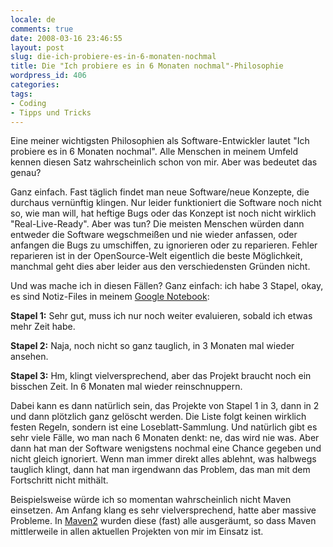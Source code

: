 ```yaml
---
locale: de
comments: true
date: 2008-03-16 23:46:55
layout: post
slug: die-ich-probiere-es-in-6-monaten-nochmal
title: Die "Ich probiere es in 6 Monaten nochmal"-Philosophie
wordpress_id: 406
categories:
tags:
- Coding
- Tipps und Tricks
---
```


Eine meiner wichtigsten Philosophien als Software-Entwickler lautet "Ich
probiere es in 6 Monaten nochmal". Alle Menschen in meinem Umfeld kennen diesen
Satz wahrscheinlich schon von mir. Aber was bedeutet das genau?



Ganz einfach. Fast täglich findet man neue Software/neue Konzepte, die durchaus
vernünftig klingen. Nur leider funktioniert die Software noch nicht so, wie man
will, hat heftige Bugs oder das Konzept ist noch nicht wirklich
"Real-Live-Ready". Aber was tun? Die meisten Menschen würden dann entweder die
Software wegschmeißen und nie wieder anfassen, oder anfangen die Bugs zu
umschiffen, zu ignorieren oder zu reparieren. Fehler reparieren ist in der
OpenSource-Welt eigentlich die beste Möglichkeit, manchmal geht dies aber
leider aus den verschiedensten Gründen nicht.

Und was mache ich in diesen Fällen? Ganz einfach: ich habe 3 Stapel, okay, es
sind Notiz-Files in meinem [Google Notebook](http://www.google.com/notebook):

**Stapel 1:** Sehr gut, muss ich nur noch weiter evaluieren, sobald ich etwas
mehr Zeit habe.

**Stapel 2:** Naja, noch nicht so ganz tauglich, in 3 Monaten mal wieder
ansehen.

**Stapel 3:** Hm, klingt vielversprechend, aber das Projekt braucht noch ein
bisschen Zeit. In 6 Monaten mal wieder reinschnuppern.

Dabei kann es dann natürlich sein, das Projekte von Stapel 1 in 3, dann in 2
und dann plötzlich ganz gelöscht werden. Die Liste folgt keinen wirklich festen
Regeln, sondern ist eine Loseblatt-Sammlung. Und natürlich gibt es sehr viele
Fälle, wo man nach 6 Monaten denkt: ne, das wird nie was. Aber dann hat man der
Software wenigstens nochmal eine Chance gegeben und nicht gleich ignoriert.
Wenn man immer direkt alles ablehnt, was halbwegs tauglich klingt, dann hat man
irgendwann das Problem, das man mit dem Fortschritt nicht mithält.

Beispielsweise würde ich so momentan wahrscheinlich nicht Maven einsetzen. Am
Anfang klang es sehr vielversprechend, hatte aber massive Probleme. In
[Maven2](http://maven.apache.org) wurden diese (fast) alle ausgeräumt, so dass
Maven mittlerweile in allen aktuellen Projekten von mir im Einsatz ist.

